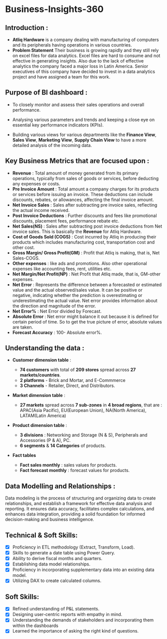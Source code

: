 # Business-Insights-360
## Introduction :


- **Atliq Hardware** is a company dealing with manufacturing of computers and its peripherals having operations in various countries.
-  **Problem Statement**  Their business is growing rapidly and they still rely on excel files for data analytics. Excel files are hard to consume and not effective in generating insights. Also due to the lack of effective analytics the company faced a major loss in Latin America. Senior executives of this company have decided to invest in a data analytics project and have assigned a team for this work.
  ## Purpose of BI dashboard :
 - To closely monitor and assess their sales operations and overall performance.

 - Analysing various parameters and trends and keeping a close eye on essential key performance indicators (KPIs).

 - Building various views for various departments like the **Finance View**, **Sales View**, **Marketing View**, **Supply Chain View** to have a more detailed analysis of the incoming data.

## Key Business Metrics that are focused upon :

- **Revenue** : Total amount of money generated from its primary operations, typically from sales of goods or services, before deducting any expenses or costs.
- **Pre Invoice Amount** : Total amount a company charges for its products or services before issuing an invoice. These deductions can include discounts, rebates, or allowances, affecting the final invoice amount.
- **Net Invoice Sales** : Sales after subtracting pre invoice sales, reflecting the actual income received.
- **Post Invoice Deductions** : Further discounts and fees like promotional discounts, placement fees, performance rebate etc.
- **Net Sales(NS)** : Sales after subtracting post invoice deductions from Net invoice sales. This is basically the **Revenue** for Atliq Hardware.
- **Cost of Goods Sold (COGS)** : Cost incurred by Atliq in producing their products which includes manufacturing cost, transportation cost and other cost.
- **Gross Margin/ Gross Profit(GM)** : Profit that Atliq is making, that is, Net Sales-COGS.
- **Other expenses** : like ads and promotions. Also other operational expenses like accounting fees, rent, utilities etc.
- **Net Margin/Net Profit(NP)** : Net Profit that Atliq made, that is, GM-other expenses.
- **Net Error** : Represents the difference between a forecasted or estimated value and the actual observed/sales value. It can be positive or negative, indicating whether the prediction is overestimating or underestimating the actual value. Net error provides information about the direction and magnitude of the error.
- **Net Error%** : Net Error divided by Forecast.
- **Absolute Error** : Net error might balance it out because it is defined for certain period of time. So to get the true picture of error, absolute values are taken.
- **Forecast Accuracy** : 100- Absolute error%.

## Understanding the data :
- **Customer dimension table** :
    - **74 customers** with total of **209 stores** spread across **27 markets/countries**.
    - **2 platforms** - Brick and Mortar, and E-Commmerce
    - **3 Channels** - Retailer, Direct, and Distributors.

- **Market dimension table** :
    - **27 markets** spread across **7 sub-zones** in **4 broad regions**, that are : APAC(Asia Pacific), EU(European Union), NA(North America), LATAM(Latin America)

- **Product dimension table** :
    - **3 divisions** : Networking and Storage (N & S), Peripherals and Accessories (P & A), PC.
    - **6 segments** & **14 Categories** of products.

- **Fact tables**
    - **Fact sales monthly** : sales values for products.
    - **Fact forecast monthly** : forecast values for products.

## Data Modelling and Relationships :
Data modeling is the process of structuring and organizing data to create relationships, and establish a framework for effective data analysis and reporting. It ensures data accuracy, facilitates complex calculations, and enhances data integration, providing a solid foundation for informed decision-making and business intelligence.

## Technical & Soft Skills:
- [x]	Proficiency in ETL methodology (Extract, Transform, Load).
- [x]	Skills to generate a date table using Power Query.
- [x]	Ability to derive fiscal months and quarters.
- [x]	Establishing data model relationships.
- [x]	Proficiency in incorporating supplementary data into an existing data model.
- [x]	Utilizing DAX to create calculated columns.

## Soft Skills:
- [x]	Refined understanding of P&L statements.
- [x]	Designing user-centric reports with empathy in mind.
- [x]	Understanding the demands of stakeholders and incorporating them within the dashboards
- [x]	Learned the importance of asking the right kind of questions.

